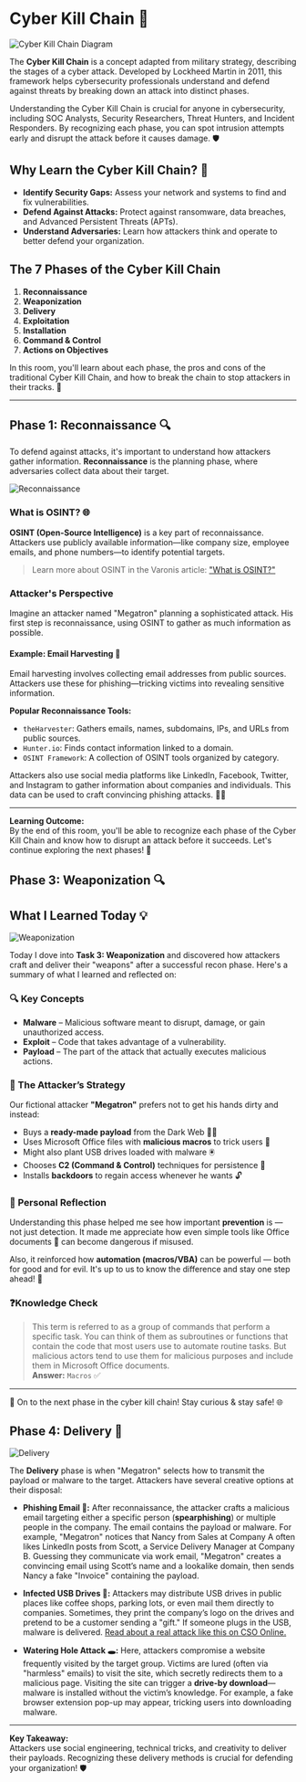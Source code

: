 # Cyber Kill Chain 🚀

![Cyber Kill Chain Diagram](1.png)

The **Cyber Kill Chain** is a concept adapted from military strategy, describing the stages of a cyber attack. Developed by Lockheed Martin in 2011, this framework helps cybersecurity professionals understand and defend against threats by breaking down an attack into distinct phases.

Understanding the Cyber Kill Chain is crucial for anyone in cybersecurity, including SOC Analysts, Security Researchers, Threat Hunters, and Incident Responders. By recognizing each phase, you can spot intrusion attempts early and disrupt the attack before it causes damage. 🛡️

## Why Learn the Cyber Kill Chain? 🤔

- **Identify Security Gaps:** Assess your network and systems to find and fix vulnerabilities.
- **Defend Against Attacks:** Protect against ransomware, data breaches, and Advanced Persistent Threats (APTs).
- **Understand Adversaries:** Learn how attackers think and operate to better defend your organization.

## The 7 Phases of the Cyber Kill Chain

1. **Reconnaissance**
2. **Weaponization**
3. **Delivery**
4. **Exploitation**
5. **Installation**
6. **Command & Control**
7. **Actions on Objectives**

In this room, you'll learn about each phase, the pros and cons of the traditional Cyber Kill Chain, and how to break the chain to stop attackers in their tracks. 🛑

---

## Phase 1: Reconnaissance 🔍

To defend against attacks, it's important to understand how attackers gather information. **Reconnaissance** is the planning phase, where adversaries collect data about their target.

![Reconnaissance](2.png)

### What is OSINT? 🌐

**OSINT (Open-Source Intelligence)** is a key part of reconnaissance. Attackers use publicly available information—like company size, employee emails, and phone numbers—to identify potential targets.

> Learn more about OSINT in the Varonis article: ["What is OSINT?"](https://www.varonis.com/blog/what-is-osint)

### Attacker's Perspective

Imagine an attacker named "Megatron" planning a sophisticated attack. His first step is reconnaissance, using OSINT to gather as much information as possible.

#### Example: Email Harvesting 📧

Email harvesting involves collecting email addresses from public sources. Attackers use these for phishing—tricking victims into revealing sensitive information.

**Popular Reconnaissance Tools:**
- `theHarvester`: Gathers emails, names, subdomains, IPs, and URLs from public sources.
- `Hunter.io`: Finds contact information linked to a domain.
- `OSINT Framework`: A collection of OSINT tools organized by category.

Attackers also use social media platforms like LinkedIn, Facebook, Twitter, and Instagram to gather information about companies and individuals. This data can be used to craft convincing phishing attacks. 🕵️‍♂️

---

**Learning Outcome:**  
By the end of this room, you'll be able to recognize each phase of the Cyber Kill Chain and know how to disrupt an attack before it succeeds. Let's continue exploring the next phases! 🚦



## Phase 3: Weaponization 🔍

## What I Learned Today 💡
![Weaponization](3.png)

Today I dove into **Task 3: Weaponization** and discovered how attackers craft and deliver their "weapons" after a successful recon phase. Here's a summary of what I learned and reflected on:

### 🔍 Key Concepts

- **Malware** – Malicious software meant to disrupt, damage, or gain unauthorized access.  
- **Exploit** – Code that takes advantage of a vulnerability.  
- **Payload** – The part of the attack that actually executes malicious actions.

### 🎯 The Attacker’s Strategy

Our fictional attacker **"Megatron"** prefers not to get his hands dirty and instead:

- Buys a **ready-made payload** from the Dark Web 🕵️‍♂️
- Uses Microsoft Office files with **malicious macros** to trick users 📄
- Might also plant USB drives loaded with malware 🖲️
- Chooses **C2 (Command & Control)** techniques for persistence 🔄
- Installs **backdoors** to regain access whenever he wants 🔓

### 🧠 Personal Reflection

Understanding this phase helped me see how important **prevention** is — not just detection. It made me appreciate how even simple tools like Office documents 📎 can become dangerous if misused.

Also, it reinforced how **automation (macros/VBA)** can be powerful — both for good and for evil. It's up to us to know the difference and stay one step ahead! 👣

### ❓Knowledge Check

> This term is referred to as a group of commands that perform a specific task. You can think of them as subroutines or functions that contain the code that most users use to automate routine tasks. But malicious actors tend to use them for malicious purposes and include them in Microsoft Office documents.  
> **Answer:** `Macros` ✅

---

🔐 On to the next phase in the cyber kill chain! Stay curious & stay safe! 🌐

## Phase 4: Delivery 🚚

![Delivery](4.png)

The **Delivery** phase is when "Megatron" selects how to transmit the payload or malware to the target. Attackers have several creative options at their disposal:

- **Phishing Email 🎣:** After reconnaissance, the attacker crafts a malicious email targeting either a specific person (**spearphishing**) or multiple people in the company. The email contains the payload or malware. For example, "Megatron" notices that Nancy from Sales at Company A often likes LinkedIn posts from Scott, a Service Delivery Manager at Company B. Guessing they communicate via work email, "Megatron" creates a convincing email using Scott’s name and a lookalike domain, then sends Nancy a fake "Invoice" containing the payload.

- **Infected USB Drives 💾:** Attackers may distribute USB drives in public places like coffee shops, parking lots, or even mail them directly to companies. Sometimes, they print the company’s logo on the drives and pretend to be a customer sending a "gift." If someone plugs in the USB, malware is delivered. [Read about a real attack like this on CSO Online.](https://www.csoonline.com/article/3642217/cybercriminal-group-mails-malicious-usb-dongles-to-targeted-companies.html)

- **Watering Hole Attack 🕳️:** Here, attackers compromise a website frequently visited by the target group. Victims are lured (often via "harmless" emails) to visit the site, which secretly redirects them to a malicious page. Visiting the site can trigger a **drive-by download**—malware is installed without the victim’s knowledge. For example, a fake browser extension pop-up may appear, tricking users into downloading malware.

---

**Key Takeaway:**  
Attackers use social engineering, technical tricks, and creativity to deliver their payloads. Recognizing these delivery methods is crucial for defending your organization! 🛡️


